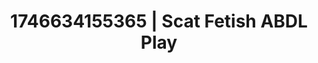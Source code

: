 ---
categories:
- Spiritual kink
- AI-generated
- Erotic art direction
- Back arch
- Artistic nudes
- Dreamy pleasure
- ASMR
- Cosplay
image: /assets/images/1746634155365.jpg
layout: post
seo:
  description: Featured content with sensual ABDL Play, Scat Fetish. HD images available.
  keywords: ABDL Play, Scat Fetish
  og_image: /assets/images/1746634155365.jpg
  schema_type: VisualArtwork
tags:
- ABDL Play
- '#1746634155365'
- Scat Fetish
title: 1746634155365 | Scat Fetish ABDL Play
---